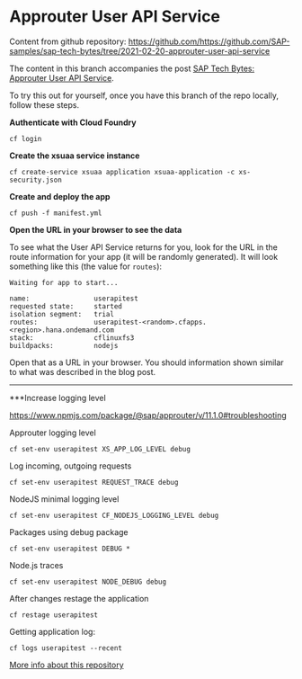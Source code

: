 # Approuter User API Service

Content from github repository: <https://github.com/https://github.com/SAP-samples/sap-tech-bytes/tree/2021-02-20-approuter-user-api-service>

The content in this branch accompanies the post [SAP Tech Bytes: Approuter User API Service](https://blogs.sap.com/2021/02/20/sap-tech-bytes-approuter-user-api-service/).

To try this out for yourself, once you have this branch of the repo locally, follow these steps.

**Authenticate with Cloud Foundry**

```shell
cf login
```

**Create the xsuaa service instance**

```shell
cf create-service xsuaa application xsuaa-application -c xs-security.json
```

**Create and deploy the app**

```shell
cf push -f manifest.yml
```

**Open the URL in your browser to see the data**

To see what the User API Service returns for you, look for the URL in the route information for your app (it will be randomly generated). It will look something like this (the value for `routes`):

```
Waiting for app to start...

name:                userapitest
requested state:     started
isolation segment:   trial
routes:              userapitest-<random>.cfapps.<region>.hana.ondemand.com
stack:               cflinuxfs3
buildpacks:          nodejs
```

Open that as a URL in your browser. You should information shown similar to what was described in the blog post.

---
***Increase logging level

<https://www.npmjs.com/package/@sap/approuter/v/11.1.0#troubleshooting>

Approuter logging level

```shell
cf set-env userapitest XS_APP_LOG_LEVEL debug
```

Log incoming, outgoing requests

```shell
cf set-env userapitest REQUEST_TRACE debug
```

NodeJS minimal logging level

```shell
cf set-env userapitest CF_NODEJS_LOGGING_LEVEL debug
```

Packages using debug package

```shell
cf set-env userapitest DEBUG *
```

Node.js traces

```shell
cf set-env userapitest NODE_DEBUG debug
```

After changes restage the application

```shell
cf restage userapitest
```

Getting application log:

```shell
cf logs userapitest --recent
```

[More info about this repository](https://github.com/SAP-samples/sap-tech-bytes)
